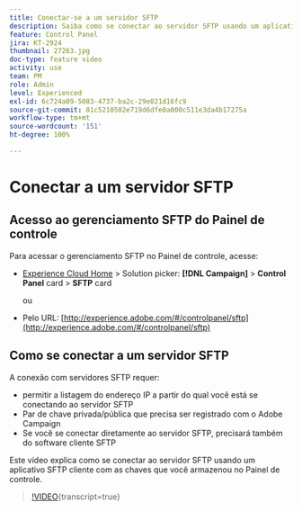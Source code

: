```yaml
---
title: Conectar-se a um servidor SFTP
description: Saiba como se conectar ao servidor SFTP usando um aplicativo SFTP cliente com as chaves que você armazenou no Painel de controle.
feature: Control Panel
jira: KT-2924
thumbnail: 27263.jpg
doc-type: feature video
activity: use
team: PM
role: Admin
level: Experienced
exl-id: 6c724a09-5083-4737-ba2c-29e021d16fc9
source-git-commit: 81c5210502e719d6dfe0a000c511e3da4b17275a
workflow-type: tm+mt
source-wordcount: '151'
ht-degree: 100%

---
```


# Conectar a um servidor SFTP

## Acesso ao gerenciamento SFTP do Painel de controle

Para acessar o gerenciamento SFTP no Painel de controle, acesse:

* [Experience Cloud Home](https://experience.adobe.com/#/home) > Solution picker: **[!DNL Campaign]** > **Control Panel** card > **SFTP** card

  ou
* Pelo URL: [http://experience.adobe.com/#/controlpanel/sftp](http://experience.adobe.com/#/controlpanel/sftp)

## Como se conectar a um servidor SFTP

A conexão com servidores SFTP requer:

* permitir a listagem do endereço IP a partir do qual você está se conectando ao servidor SFTP
* Par de chave privada/pública que precisa ser registrado com o Adobe Campaign
* Se você se conectar diretamente ao servidor SFTP, precisará também do software cliente SFTP

Este vídeo explica como se conectar ao servidor SFTP usando um aplicativo SFTP cliente com as chaves que você armazenou no Painel de controle.

>[!VIDEO](https://video.tv.adobe.com/v/27263?learn=on){transcript=true}
